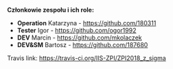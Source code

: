 **Członkowie zespołu i ich role:**
 * **Operation** Katarzyna - https://github.com/180311 
 * **Tester** Igor - https://github.com/ogor1992
 * **DEV** Marcin - https://github.com/mkolaczek
 * **DEV&SM** Bartosz - https://github.com/187680

Travis link:
https://travis-ci.org/IIS-ZPI/ZPI2018_z_sigma
